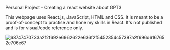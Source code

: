 Personal Project - Creating a react website about GPT3

This webpage uses React.js, JavaScript, HTML and CSS. It is meant to be a proof-of-concept to practise and hone my skills in React.
It's not published and is for visual/code reference only.

![68747470733a2f2f692e6962622e636f2f5452354c57397a2f696d6167652e706e67](https://user-images.githubusercontent.com/75385989/210554372-2d1e1e15-143f-43bc-88a9-e2f9f6cf4c44.png)

